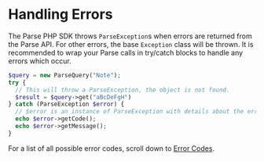 # Handling Errors

The Parse PHP SDK throws `ParseException`s when errors are returned from the Parse API.  For other errors, the base `Exception` class will be thrown.  It is recommended to wrap your Parse calls in try/catch blocks to handle any errors which occur.

```php
$query = new ParseQuery("Note");
try {
  // This will throw a ParseException, the object is not found.
  $result = $query->get("aBcDeFgH")
} catch (ParseException $error) {
  // $error is an instance of ParseException with details about the error.
  echo $error->getCode();
  echo $error->getMessage();
}
```

For a list of all possible error codes, scroll down to [Error Codes](#error-codes).
